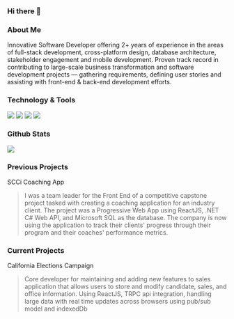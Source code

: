 ### Hi there 👋


### About Me
  Innovative Software Developer offering 2+ years of experience in the areas of full-stack development, cross-platform design, database architecture, stakeholder engagement and mobile development. Proven track record in contributing to large-scale business transformation and software development projects — gathering requirements, defining user stories and assisting with front-end & back-end development efforts. 
  
  

### Technology & Tools
![](https://img.shields.io/badge/Code-JavaScript-informational?style=flat&logo=javascript&logoColor=white&color=2bbc8a)
![](https://img.shields.io/badge/Editor-Visual%20Studio%20Code-green)
![](https://img.shields.io/badge/-ReactJs-61DAFB?logo=react&logoColor=white&style=flat-square)
![](https://shields.io/badge/MySQL-lightgrey?logo=mysql&style=plastic&logoColor=white&labelColor=blue)


### Github Stats

<a href="https://github.com/viloriajer">
  <img align="center" src="https://github-readme-stats.vercel.app/api/top-langs/?username=viloriajer&hide=java,html,tex&title_color=ffffff&text_color=c9cacc&icon_color=2bbc8a&bg_color=1d1f21" />
</a>
<!-- 
<a href="https://github.com/viloriajer/viloriajer">
  <img align="center" src="https://github-readme-stats.vercel.app/api?username=viloriajer&show_icons=true&line_height=27&count_private=true&title_color=ffffff&text_color=c9cacc&icon_color=2bbc8a&bg_color=1d1f21" alt="Martin's GitHub Stats" />
</a>
-->

### Previous Projects
  <!-- [SCCi Coaching App](https://irreverentcoachingapp.com/about "Irreverent Coaching App") -->
  SCCi Coaching App
  > I was a team leader for the Front End of a competitive capstone project tasked with creating a coaching application for an industry client. The project was a Progressive Web App using ReactJS, .NET C# Web API, and Microsoft SQL as the database. The company is now using the application to track their clients' progress through their program and their coaches' performance metrics.


### Current Projects
California Elections Campaign
> Core developer for maintaining and adding new features to sales application that allows users to store and modify candidate, sales, and office information.
> Using ReactJS, TRPC api integration, handling large data with real time updates across browsers using pub/sub model and indexedDb
  


<!--
**viloriajer/viloriajer** is a ✨ _special_ ✨ repository because its `README.md` (this file) appears on your GitHub profile.

Here are some ideas to get you started:

- 🔭 I’m currently working on ...
- 🌱 I’m currently learning ...
- 👯 I’m looking to collaborate on ...
- 🤔 I’m looking for help with ...
- 💬 Ask me about ...
- 📫 How to reach me: ...
- 😄 Pronouns: ...
- ⚡ Fun fact: ...
-->
